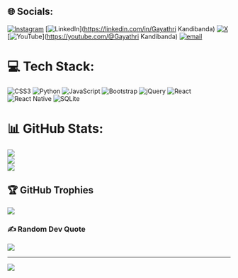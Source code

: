 
## 🌐 Socials:
[![Instagram](https://img.shields.io/badge/Instagram-%23E4405F.svg?logo=Instagram&logoColor=white)](https://instagram.com/gayathrikandibanda) [![LinkedIn](https://img.shields.io/badge/LinkedIn-%230077B5.svg?logo=linkedin&logoColor=white)](https://linkedin.com/in/Gayathri Kandibanda) [![X](https://img.shields.io/badge/X-black.svg?logo=X&logoColor=white)](https://x.com/Gayathri21) [![YouTube](https://img.shields.io/badge/YouTube-%23FF0000.svg?logo=YouTube&logoColor=white)](https://youtube.com/@Gayathri Kandibanda) [![email](https://img.shields.io/badge/Email-D14836?logo=gmail&logoColor=white)](mailto:gayathrikandibanda2003@gmail.com) 

# 💻 Tech Stack:
![CSS3](https://img.shields.io/badge/css3-%231572B6.svg?style=for-the-badge&logo=css3&logoColor=white) ![Python](https://img.shields.io/badge/python-3670A0?style=for-the-badge&logo=python&logoColor=ffdd54) ![JavaScript](https://img.shields.io/badge/javascript-%23323330.svg?style=for-the-badge&logo=javascript&logoColor=%23F7DF1E) ![Bootstrap](https://img.shields.io/badge/bootstrap-%238511FA.svg?style=for-the-badge&logo=bootstrap&logoColor=white) ![jQuery](https://img.shields.io/badge/jquery-%230769AD.svg?style=for-the-badge&logo=jquery&logoColor=white) ![React](https://img.shields.io/badge/react-%2320232a.svg?style=for-the-badge&logo=react&logoColor=%2361DAFB) ![React Native](https://img.shields.io/badge/react_native-%2320232a.svg?style=for-the-badge&logo=react&logoColor=%2361DAFB) ![SQLite](https://img.shields.io/badge/sqlite-%2307405e.svg?style=for-the-badge&logo=sqlite&logoColor=white)
# 📊 GitHub Stats:
![](https://github-readme-stats.vercel.app/api?username=barsoapang&theme=dark&hide_border=false&include_all_commits=false&count_private=false)<br/>
![](https://nirzak-streak-stats.vercel.app/?user=barsoapang&theme=dark&hide_border=false)<br/>
![](https://github-readme-stats.vercel.app/api/top-langs/?username=barsoapang&theme=dark&hide_border=false&include_all_commits=false&count_private=false&layout=compact)

## 🏆 GitHub Trophies
![](https://github-profile-trophy.vercel.app/?username=barsoapang&theme=radical&no-frame=false&no-bg=true&margin-w=4)

### ✍️ Random Dev Quote
![](https://quotes-github-readme.vercel.app/api?type=horizontal&theme=radical)

---
[![](https://visitcount.itsvg.in/api?id=barsoapang&icon=0&color=0)](https://visitcount.itsvg.in)

<!-- Proudly created with GPRM ( https://gprm.itsvg.in ) -->
